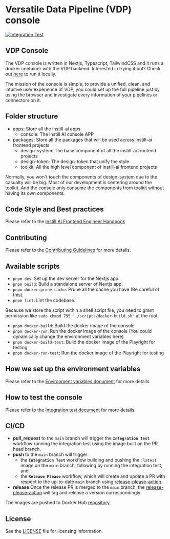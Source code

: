 # Versatile Data Pipeline (VDP) console

[![Integration Test](https://github.com/instill-ai/console/actions/workflows/integration-test.yml/badge.svg)](https://github.com/instill-ai/console/actions/workflows/integration-test.yml)

## VDP Console

The VDP console is written in Nextjs, Typescript, TailwindCSS and it runs a docker container with the VDP backend. Interested in trying it out? Check out [here](https://github.com/instill-ai/vdp) to run it locally.

The mission of the console is simple, to provide a unified, clean, and intuitive user experience of VDP, you could set up the full pipeline just by using the browser and investigate every information of your pipelines or connectors on it.

## Folder structure

- apps: Store all the instill-ai apps
  - console: The Instill AI console APP
- packages: Store all the packages that will be used across instill-ai frontend projects
  - design-system: The base component of all the instill-ai frontend projects
  - design-token: The design-token that unify the style
  - toolkit: All the high level component of instill-ai frontend projects

Normally, you won't touch the components of design-system due to the casualty will be big. Most of our development is centering around the toolkit. And the console only consume the components from toolkit without having its own components.

## Code Style and Best practices

Please refer to the [Instill AI Frontend Engineer Handbook](https://instill-ai.notion.site/Frontend-Engineer-Handbook-a1b46a06629c4cc5908812844bdd523c?pvs=4)

## Contributing

Please refer to the [Contributing Guidelines](./.github/CONTRIBUTING.md) for more details.

## Available scripts

- `pnpm dev`: Set up the dev server for the Nextjs app.
- `pnpm build`: Build a standalone server of Nextjs app.
- `pnpm docker:prune-cache`: Prune all the cache you have (Be careful of this).
- `pnpm lint`: Lint the codebase.

Because we store the script within a shell script file, you need to grant permission like `sudo chmod 755 './scripts/docker-build.sh'` at the root.

- `pnpm docker-build`: Build the docker image of the console
- `pnpm docker-run`: Run the docker image of the console (You could dynamically change the environment variables here)
- `pnpm docker-build-test`: Build the docker image of the Playright for testing
- `pnpm docker-run-test`: Run the docker image of the Playright for testing

## How we set up the environment variables

Please refer to the [Environment variables document](/docs/environment-variables.md) for more details.

## How to test the console

Please refer to the [Integration test document](/docs/integration-test.md) for more details.

## CI/CD

- **pull_request** to the `main` branch will trigger the **`Integration Test`** workflow running the integration test using the image built on the PR head branch.
- **push** to the `main` branch will trigger
  - the **`Integration Test`** workflow building and pushing the `:latest` image on the `main` branch, following by running the integration test, and
  - the **`Release Please`** workflow, which will create and update a PR with respect to the up-to-date `main` branch using [release-please-action](https://github.com/google-github-actions/release-please-action).
- **release** Once the release PR is merged to the `main` branch, the [release-please-action](https://github.com/google-github-actions/release-please-action) will tag and release a version correspondingly.

The images are pushed to Docker Hub [repository](https://hub.docker.com/r/instill/console).

## License

See the [LICENSE](./LICENSE) file for licensing information.
